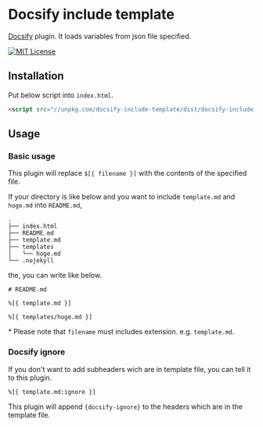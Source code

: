 # Docsify include template

[Docsify](https://github.com/docsifyjs/docsify/) plugin. It loads variables from json file specified.

[![MIT License](http://img.shields.io/badge/license-MIT-blue.svg?style=flat)](LICENSE)

## Installation

Put below script into `index.html`.
```html
<script src="//unpkg.com/docsify-include-template/dist/docsify-include-template.js"></script>
```

## Usage

### Basic usage

This plugin will replace `$[{ filename }]` with the contents of the specified file.  

If your directory is like below and you want to include `template.md` and `hoge.md` into `README.md`,  
```
.
├── index.html
├── README.md
├── template.md
├── templates
│   └── hoge.md
└── .nojekyll
```

the, you can write like below.  
```
# README.md

%[{ template.md }]

%[{ templates/hoge.md }]
```

\* Please note that `filename` must includes extension. e.g. `template.md`.  

### Docsify ignore

If you don't want to add subheaders wich are in template file, you can tell it to this plugin.
```
%[{ template.md:ignore }]
```
This plugin will append `{docsify-ignore}` to the headers which are in the template file.
